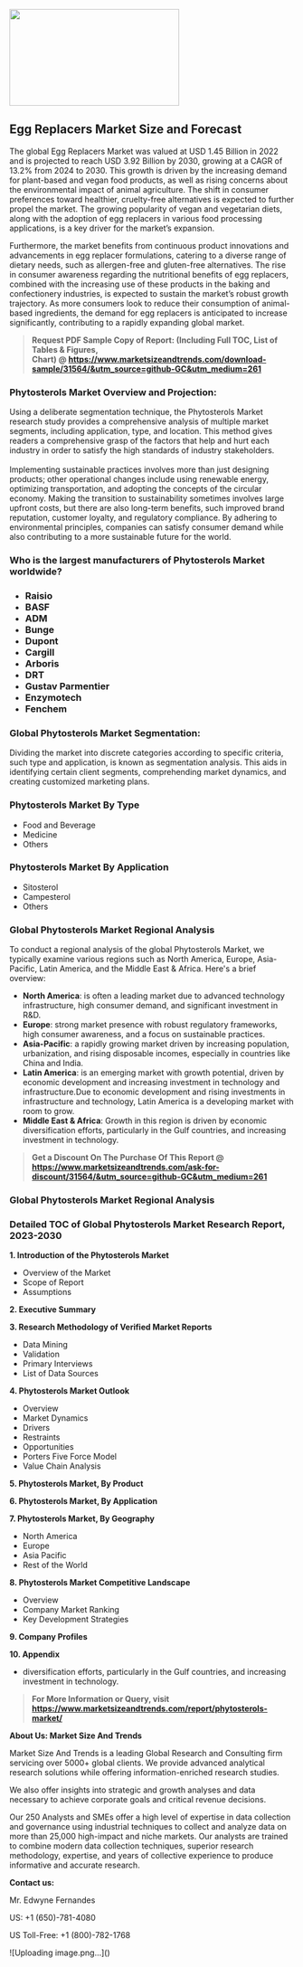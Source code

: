<p><img class="alignnone size-medium wp-image-20088" src="https://ffe5etoiles.com/wp-content/uploads/2024/12/MST1-300x171.png" alt="" width="300" height="171" /></p><h2>Egg Replacers Market Size and Forecast</h2><p>The global Egg Replacers Market was valued at USD 1.45 Billion in 2022 and is projected to reach USD 3.92 Billion by 2030, growing at a CAGR of 13.2% from 2024 to 2030. This growth is driven by the increasing demand for plant-based and vegan food products, as well as rising concerns about the environmental impact of animal agriculture. The shift in consumer preferences toward healthier, cruelty-free alternatives is expected to further propel the market. The growing popularity of vegan and vegetarian diets, along with the adoption of egg replacers in various food processing applications, is a key driver for the market’s expansion.</p><p>Furthermore, the market benefits from continuous product innovations and advancements in egg replacer formulations, catering to a diverse range of dietary needs, such as allergen-free and gluten-free alternatives. The rise in consumer awareness regarding the nutritional benefits of egg replacers, combined with the increasing use of these products in the baking and confectionery industries, is expected to sustain the market’s robust growth trajectory. As more consumers look to reduce their consumption of animal-based ingredients, the demand for egg replacers is anticipated to increase significantly, contributing to a rapidly expanding global market.</p></p><blockquote id="" class=""><strong>Request PDF Sample Copy of Report: (Including Full TOC, List of Tables &amp; Figures, Chart)&nbsp;@&nbsp;<strong><a href="https://www.marketsizeandtrends.com/download-sample/31564/&utm_source=github-GC&utm_medium=261" target="_blank">https://www.marketsizeandtrends.com/download-sample/31564/&utm_source=github-GC&utm_medium=261</a></strong></strong></blockquote><h3 id="" class="">Phytosterols Market&nbsp;Overview and Projection:</h3><p id="" class="">Using a deliberate segmentation technique, the Phytosterols Market research study provides a comprehensive analysis of multiple market segments, including application, type, and location. This method gives readers a comprehensive grasp of the factors that help and hurt each industry in order to satisfy the high standards of industry stakeholders. <br /> <br />Implementing sustainable practices involves more than just designing products; other operational changes include using renewable energy, optimizing transportation, and adopting the concepts of the circular economy. Making the transition to sustainability sometimes involves large upfront costs, but there are also long-term benefits, such improved brand reputation, customer loyalty, and regulatory compliance. By adhering to environmental principles, companies can satisfy consumer demand while also contributing to a more sustainable future for the world.</p><h3 id="" class="">Who is the largest manufacturers of&nbsp;Phytosterols Market worldwide?</h3><h3 class=""><p><ul><li>Raisio </li><li> BASF </li><li> ADM </li><li> Bunge </li><li> Dupont </li><li> Cargill </li><li> Arboris </li><li> DRT </li><li> Gustav Parmentier </li><li> Enzymotech </li><li> Fenchem</li></ul></p></h3><h3 id="" class="">Global&nbsp;Phytosterols Market Segmentation:</h3><p id="" class="">Dividing the market into discrete categories according to specific criteria, such type and application, is known as segmentation analysis. This aids in identifying certain client segments, comprehending market dynamics, and creating customized marketing plans.</p><h3 id="" class="">Phytosterols Market&nbsp;By Type</h3><p><p><ul><li>Food and Beverage </li><li> Medicine </li><li> Others</p></li></ul></p></p><h3 id="" class="">Phytosterols Market&nbsp;By Application</h3><p class=""><p><ul><li>Sitosterol </li><li> Campesterol </li><li> Others</li></ul></p></p><h3 id="" class="">Global Phytosterols Market Regional Analysis</h3><p id="" class="">To conduct a regional analysis of the global Phytosterols Market, we typically examine various regions such as North America, Europe, Asia-Pacific, Latin America, and the Middle East &amp; Africa. Here's a brief overview:</p><ul><li><strong>North America</strong>: is often a leading market due to advanced technology infrastructure, high consumer demand, and significant investment in R&amp;D.</li><li><strong>Europe</strong>: strong market presence with robust regulatory frameworks, high consumer awareness, and a focus on sustainable practices.</li><li><strong>Asia-Pacific</strong>: a rapidly growing market driven by increasing population, urbanization, and rising disposable incomes, especially in countries like China and India.</li><li><strong>Latin America</strong>: is an emerging market with growth potential, driven by economic development and increasing investment in technology and infrastructure.Due to economic development and rising investments in infrastructure and technology, Latin America is a developing market with room to grow.</li><li><strong>Middle East &amp; Africa</strong>: Growth in this region is driven by economic diversification efforts, particularly in the Gulf countries, and increasing investment in technology.</li></ul><blockquote id="" class=""><strong>Get a Discount On The Purchase Of This Report @ <strong><a href="https://www.marketsizeandtrends.com/ask-for-discount/31564/&utm_source=github-GC&utm_medium=261" target="_blank">https://www.marketsizeandtrends.com/ask-for-discount/31564/&utm_source=github-GC&utm_medium=261</a></strong></strong></blockquote><h3 id="" class="">Global Phytosterols Market Regional Analysis</h3><h3 id="" class="">Detailed TOC of Global Phytosterols Market Research Report, 2023-2030</h3><p id="" class=""><strong>1. Introduction of the Phytosterols Market</strong></p><ul><li>Overview of the Market</li><li>Scope of Report</li><li>Assumptions</li></ul><p id="" class=""><strong>2. Executive Summary</strong></p><p id="" class=""><strong>3. Research Methodology of Verified Market Reports</strong></p><ul><li>Data Mining</li><li>Validation</li><li>Primary Interviews</li><li>List of Data Sources</li></ul><p id="" class=""><strong>4. Phytosterols Market Outlook</strong></p><ul><li>Overview</li><li>Market Dynamics</li><li>Drivers</li><li>Restraints</li><li>Opportunities</li><li>Porters Five Force Model</li><li>Value Chain Analysis</li></ul><p id="" class=""><strong>5. Phytosterols Market, By Product</strong></p><p id="" class=""><strong>6. Phytosterols Market, By Application</strong></p><p id="" class=""><strong>7. Phytosterols Market, By Geography</strong></p><ul><li>North America</li><li>Europe</li><li>Asia Pacific</li><li>Rest of the World</li></ul><p id="" class=""><strong>8. Phytosterols Market Competitive Landscape</strong></p><ul><li>Overview</li><li>Company Market Ranking</li><li>Key Development Strategies</li></ul><p id="" class=""><strong>9. Company Profiles</strong></p><p id="" class=""><strong>10. Appendix</strong></p><ul><li>diversification efforts, particularly in the Gulf countries, and increasing investment in technology.</li></ul><blockquote id="" class=""><strong>For More Information or Query, visit <strong><strong><a href="https://www.marketsizeandtrends.com/report/phytosterols-market/" target="_blank">https://www.marketsizeandtrends.com/report/phytosterols-market/</a></strong></strong></strong></blockquote><p id="" class=""><strong>About Us: Market Size And Trends</strong></p><p id="" class="">Market Size And Trends is a leading Global Research and Consulting firm servicing over 5000+ global clients. We provide advanced analytical research solutions while offering information-enriched research studies.</p><p id="" class="">We also offer insights into strategic and growth analyses and data necessary to achieve corporate goals and critical revenue decisions.</p><p id="" class="">Our 250 Analysts and SMEs offer a high level of expertise in data collection and governance using industrial techniques to collect and analyze data on more than 25,000 high-impact and niche markets. Our analysts are trained to combine modern data collection techniques, superior research methodology, expertise, and years of collective experience to produce informative and accurate research.</p><p id="" class=""><strong>Contact us:</strong></p><p id="" class="">Mr. Edwyne Fernandes</p><p id="" class="">US: +1 (650)-781-4080</p><p id="" class="">US Toll-Free: +1 (800)-782-1768</p>
![Uploading image.png…]()
